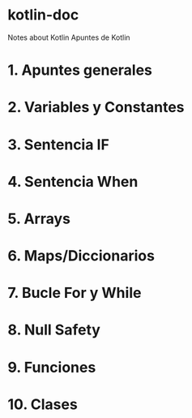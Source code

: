 # kotlin-doc

Notes about Kotlin
Apuntes de Kotlin

# 1. Apuntes generales
# 2. Variables y Constantes
# 3. Sentencia IF
# 4. Sentencia When
# 5. Arrays
# 6. Maps/Diccionarios
# 7. Bucle For y While
# 8. Null Safety
# 9. Funciones
# 10. Clases
